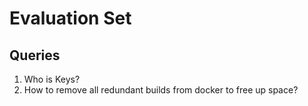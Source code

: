 # Evaluation Set

## Queries

1. Who is Keys?
2. How to remove all redundant builds from docker to free up space?

